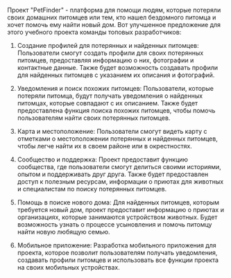 Проект "PetFinder" - платформа для помощи людям, которые потеряли своих домашних питомцев или тем, кто нашел бездомного питомца и хочет помочь ему найти новый дом. Вот улучшенное предложение для этого учебного проекта команды топовых разработчиков:

1. Создание профилей для потерянных и найденных питомцев: Пользователи смогут создать профили для своих потерянных питомцев, предоставляя информацию о них, фотографии и контактные данные. Также будет возможность создавать профили для найденных питомцев с указанием их описания и фотографий.

2. Уведомления и поиск похожих питомцев: Пользователи, которые потеряли питомца, будут получать уведомления о найденных питомцах, которые совпадают с их описанием. Также будет предоставлена функция поиска похожих питомцев, чтобы помочь пользователям найти своих потерянных питомцев.

3. Карта и местоположение: Пользователи смогут видеть карту с отметками о местоположении потерянных и найденных питомцев, чтобы легче найти их в своем районе или в окрестностях.

4. Сообщество и поддержка: Проект предоставит функцию сообщества, где пользователи смогут делиться своими историями, опытом и поддерживать друг друга. Также будет предоставлен доступ к полезным ресурсам, информации о приютах для животных и специалистам по поиску потерянных питомцев.

5. Помощь в поиске нового дома: Для найденных питомцев, которым требуется новый дом, проект предоставит информацию о приютах и организациях, которые занимаются устройством животных. Будет возможность узнать о процессе усыновления и помочь питомцу найти новую любящую семью.

6. Мобильное приложение: Разработка мобильного приложения для проекта, которое позволит пользователям получать уведомления, создавать профили питомцев и использовать все функции проекта на своих мобильных устройствах.
